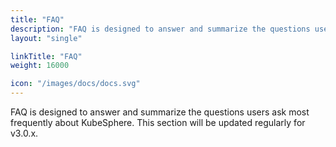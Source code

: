 ```yaml
---
title: "FAQ"
description: "FAQ is designed to answer and summarize the questions users ask most frequently about KubeSphere."
layout: "single"

linkTitle: "FAQ"
weight: 16000

icon: "/images/docs/docs.svg"
---
```


FAQ is designed to answer and summarize the questions users ask most frequently about KubeSphere. This section will be updated regularly for v3.0.x.